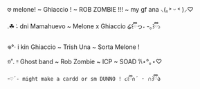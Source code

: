 𖹭 melone! ~ Ghiaccio ! ~ ROB ZOMBIE !!! ~ my gf ana ⸜(｡˃ ᵕ ˂ )⸝♡

.☘︎ ݁˖ dni Mamahuevo ~ Melone x Ghiaccio ໒꒰ྀིっ˕ -｡꒱ྀི১

𖦹°‧ i kin Ghiaccio ~ Trish Una ~ Sorta Melone !

୭˚. ᵎᵎ Ghost band ~ Rob Zombie ~ ICP ~ SOAD 𐙚⋆°｡⋆♡

-`♡´- might make a cardd or sm DUNNO ! ૮꒰ྀི∩´ ᵕ `∩꒱ྀིა
